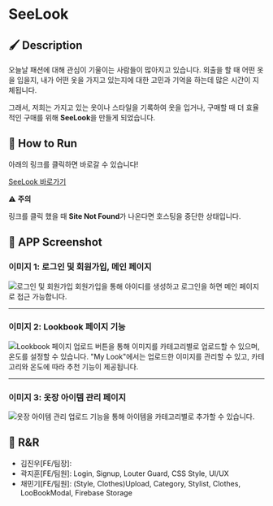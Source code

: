 # SeeLook

## 🖌 Description
오늘날 패션에 대해 관심이 기울이는 사람들이 많아지고 있습니다. 외출을 할 때 어떤 옷을 입을지, 내가 어떤 옷을 가지고 있는지에 대한 고민과 기억을 하는데 많은 시간이 지체됩니다.

그래서, 저희는 가지고 있는 옷이나 스타일을 기록하여 옷을 입거나, 구매할 때 더 효율적인 구매를 위해 **SeeLook**을 만들게 되었습니다.

## 🔧 How to Run
아래의 링크를 클릭하면 바로갈 수 있습니다!

[SeeLook 바로가기](seelook-6e45e.web.app)

⚠ **주의** 

링크를 클릭 했을 때 **Site Not Found**가 나온다면 호스팅을 중단한 상태입니다.


## 📱 APP Screenshot

### 이미지 1: 로그인 및 회원가입, 메인 페이지

![로그인 및 회원가입](image1.gif)
회원가입을 통해 아이디를 생성하고 로그인을 하면 메인 페이지로 접근 가능합니다.

---

### 이미지 2: Lookbook 페이지 기능

![Lookbook 페이지](image2.gif)
업로드 버튼을 통해 이미지를 카테고리별로 업로드할 수 있으며, 온도를 설정할 수 있습니다. "My Look"에서는 업로드한 이미지를 관리할 수 있고, 카테고리와 온도에 따라 추천 기능이 제공됩니다.

---

### 이미지 3: 옷장 아이템 관리 페이지

![옷장 아이템 관리](image3.gif)
업로드 기능을 통해 아이템을 카테고리별로 추가할 수 있습니다.

## 🚨 R&R
* 김진우[FE/팀장]:
* 곽지훈[FE/팀원]: Login, Signup, Louter Guard, CSS Style, UI/UX  
* 채민기[FE/팀원]: (Style, Clothes)Upload, Category, Stylist, Clothes, LooBookModal, Firebase Storage

